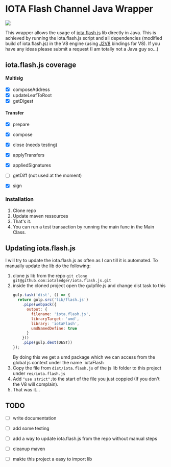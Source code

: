 
# IOTA Flash Channel Java Wrapper
[![](https://jitpack.io/v/gosticks/iota.flash.js-java-wrapper.svg)](https://jitpack.io/#gosticks/iota.flash.js-java-wrapper)

This wrapper allows the usage of [iota.flash.js](https://github.com/iotaledger/iota.flash.js) lib directly in Java. This is achieved by running the iota.flash.js script and all dependencies (modified build of iota.flash.js) in the V8 engine (using [J2V8](https://github.com/eclipsesource/J2V8) bindings for V8). 
If you have any ideas please submit a request (I am totally not a Java guy so...)



## iota.flash.js coverage

#### Multisig
- [x] composeAddress
- [x] updateLeafToRoot
- [x] getDigest

#### Transfer
- [x] prepare
- [x] compose
- [x] close (needs testing)
- [x] applyTransfers
- [x] appliedSignatures 
- [ ] getDiff (not used at the moment)
- [x] sign 



### Installation

1. Clone repo
2. Update maven ressources
3. That's it.
4. You can run a test transaction by running the main func in the Main Class.



## Updating iota.flash.js
I will try to update the iota.flash.js as often as I can till it is automated.
To manually update the lib do the following:

1. clone js lib from the repo  `git clone git@github.com:iotaledger/iota.flash.js.git`
2. inside the cloned project open the gulpfile.js and change dist task to this
    ```javascript
    gulp.task('dist', () => {
      return gulp.src('lib/flash.js')
        .pipe(webpack({
          output: {
            filename: 'iota.flash.js',
            libraryTarget: 'umd',
            library: 'iotaFlash',
            umdNamedDefine: true
          }
        }))
        .pipe(gulp.dest(DEST))
    });
    ```
    By doing this we get a umd package which we can access from the global js context under the name `iotaFlash
3. Copy the file from `dist/iota.flash.js` of the js lib folder to this project under `res/iota.flash.js`
4. Add `"use strict";`to the start of the file you just coppied (If you don't the V8 will complain).
5. That was it...



## TODO

- [ ] write documentation  
- [ ] add some testing
- [ ] add a way to update iota.flash.js from the repo without manual steps
- [ ] cleanup maven
- [ ] makte this project a easy to import lib


